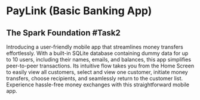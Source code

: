 # PayLink (Basic Banking App)

## The Spark Foundation #Task2

Introducing a user-friendly mobile app that streamlines money transfers effortlessly. With a built-in SQLite database containing dummy data for up to 10 users, including their names, emails, and balances, this app simplifies peer-to-peer transactions. Its intuitive flow takes you from the Home Screen to easily view all customers, select and view one customer, initiate money transfers, choose recipients, and seamlessly return to the customer list. Experience hassle-free money exchanges with this straightforward mobile app.
